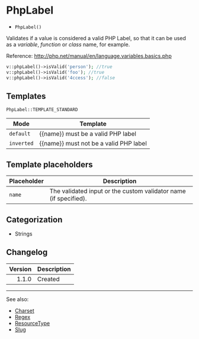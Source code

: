 # PhpLabel

- `PhpLabel()`

Validates if a value is considered a valid PHP Label,
so that it can be used as a *variable*, *function* or *class* name, for example.

Reference:
http://php.net/manual/en/language.variables.basics.php

```php
v::phpLabel()->isValid('person'); //true
v::phpLabel()->isValid('foo'); //true
v::phpLabel()->isValid('4ccess'); //false
```

## Templates

`PhpLabel::TEMPLATE_STANDARD`

| Mode       | Template                               |
|------------|----------------------------------------|
| `default`  | {{name}} must be a valid PHP label     |
| `inverted` | {{name}} must not be a valid PHP label |

## Template placeholders

| Placeholder | Description                                                      |
|-------------|------------------------------------------------------------------|
| `name`      | The validated input or the custom validator name (if specified). |

## Categorization

- Strings

## Changelog

| Version | Description |
|--------:|-------------|
|   1.1.0 | Created     |

***
See also:

- [Charset](Charset.md)
- [Regex](Regex.md)
- [ResourceType](ResourceType.md)
- [Slug](Slug.md)
